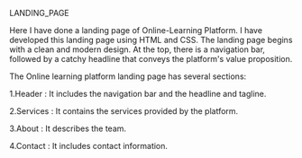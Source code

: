 LANDING_PAGE

Here I have done a landing page of Online-Learning Platform. I have developed this landing page using HTML and CSS. The landing page begins with a clean and modern design. At the top, there is a navigation bar, followed by a catchy headline that conveys the platform's value proposition.

The Online learning platform landing page has several sections:

1.Header : It includes the navigation bar and the headline and tagline.

2.Services : It contains the services provided by the platform.

3.About : It describes the team.

4.Contact : It includes contact information.
